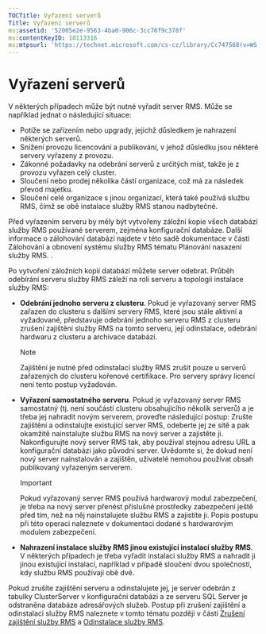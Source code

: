 ```yaml
---
TOCTitle: Vyřazení serverů
Title: Vyřazení serverů
ms:assetid: '52005e2e-9563-4ba0-906c-3cc76f9c378f'
ms:contentKeyID: 18113316
ms:mtpsurl: 'https://technet.microsoft.com/cs-cz/library/Cc747568(v=WS.10)'
---
```


Vyřazení serverů
================

V některých případech může být nutné vyřadit server RMS. Může se například jednat o následující situace:

-   Potíže se zařízením nebo upgrady, jejichž důsledkem je nahrazení některých serverů.
-   Snížení provozu licencování a publikování, v jehož důsledku jsou některé servery vyřazeny z provozu.
-   Zákonné požadavky na odebrání serverů z určitých míst, takže je z provozu vyřazen celý cluster.
-   Sloučení nebo prodej několika částí organizace, což má za následek převod majetku.
-   Sloučení celé organizace s jinou organizací, která také používá službu RMS, čímž se obě instalace služby RMS stanou nadbytečné.

Před vyřazením serveru by měly být vytvořeny záložní kopie všech databází služby RMS používané serverem, zejména konfigurační databáze. Další informace o zálohování databází najdete v této sadě dokumentace v části Zálohování a obnovení systému služby RMS tématu Plánování nasazení služby RMS. .

Po vytvoření záložních kopií databází můžete server odebrat. Průběh odebírání serveru služby RMS záleží na roli serveru a topologii instalace služby RMS:

-   **Odebrání jednoho serveru z clusteru**. Pokud je vyřazovaný server RMS zařazen do clusteru s dalšími servery RMS, které jsou stále aktivní a vyžadované, představuje odebrání jednoho serveru RMS z clusteru zrušení zajištění služby RMS na tomto serveru, její odinstalace, odebrání hardwaru z clusteru a archivace databází.
    > [!NOTE]
    > Zajištění je nutné před odinstalací služby RMS zrušit pouze u serverů zařazených do clusteru kořenové certifikace. Pro servery správy licencí není tento postup vyžadován. 

-   **Vyřazení samostatného serveru**. Pokud je vyřazovaný server RMS samostatný (tj. není součástí clusteru obsahujícího několik serverů) a je třeba jej nahradit novým serverem, proveďte následující postup: Zrušte zajištění a odinstalujte existující server RMS, odeberte jej ze sítě a pak okamžitě nainstalujte službu RMS na nový server a zajistěte ji. Nakonfigurujte nový server RMS tak, aby používal stejnou adresu URL a konfigurační databázi jako původní server. Uvědomte si, že dokud není nový server nainstalován a zajištěn, uživatelé nemohou používat obsah publikovaný vyřazeným serverem.
    > [!IMPORTANT]
    > Pokud vyřazovaný server RMS používá hardwarový modul zabezpečení, je třeba na nový server přenést příslušné prostředky zabezpečení ještě před tím, než na něj nainstalujete službu RMS a zajistíte ji. Popis postupu při této operaci naleznete v dokumentaci dodané s hardwarovým modulem zabezpečení. 

-   **Nahrazení instalace služby RMS jinou existující instalací služby RMS**. V některých případech je třeba vyřadit instalaci služby RMS a nahradit ji jinou existující instalací, například v případě sloučení dvou společností, kdy službu RMS používají obě dvě.

Pokud zrušíte zajištění serveru a odinstalujete jej, je server odebrán z tabulky ClusterServer v konfigurační databázi a ze serveru SQL Server je odstraněna databáze adresářových služeb. Postup při zrušení zajištění a odinstalaci služby RMS naleznete v tomto tématu později v části [Zrušení zajištění služby RMS](https://technet.microsoft.com/9fa63daa-5fb9-4afd-8371-b38248619857) a [Odinstalace služby RMS](https://technet.microsoft.com/885e3b4f-ea32-466f-9f7f-d8440b0f7c28).
